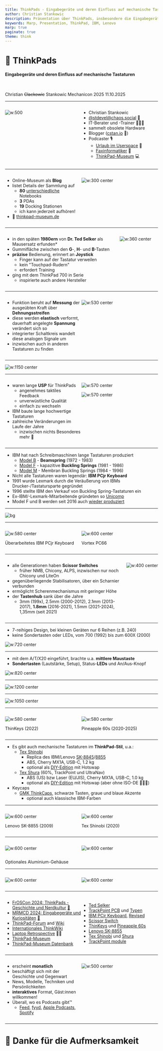 ```yaml
---
title: ThinkPads - Eingabegeräte und deren Einfluss auf mechanische Tastaturen
author: Christian Stankowic
description: Präsentation über ThinkPads, insbesondere die Eingabegeräte
keywords: Marp, Presentation, ThinkPad, IBM, Lenovo
marp: true
paginate: true
theme: think
---
```


<style>
    .container{
        display: flex;
    }
    .col{
        flex: 1;
    }
    .col25{
        width: 25%;
    }
    .col40{
        width: 40%;
    }
    .smol{
      font-size: 60%
    }
</style>

<!-- _class: lead -->

# 🔴 ThinkPads

#### Eingabegeräte und deren Einfluss auf mechanische Tastaturen

<br>

Christian ~~Clackowic~~ Stankowic
Mechanicon 2025
11.10.2025

---

<!-- _header: `whoami` -->

<div class="container">

<div class="col">

![w:500](./imgs/cstan.jpg)

</div>

<div class="col">

- Christian Stankowic
- [@stdevel@chaos.social](https://chaos.social/@stdevel) 🐘
- IT-Berater und -Trainer 👨🏻‍🏫
- sammelt obsolete Hardware
- Blogger ([cstan.io](https://cstan.io) 📖)
- Podcaster 🎙️
  - [Urlaub im Userspace](https://user.space) 🌴
  - [Faxinformatiker](https://faxinformatiker.de) 📠
  - [ThinkPad-Museum](https://thinkpad-museum.de/episode) 💻

</div>

</div>

---

<!-- _header: ThinkPad-Museum -->

<div class="container">

<div class="col">

- Online-Museum als **Blog**
- listet Details der Sammlung auf
  - **80** <u>unterschiedliche</u> Notebooks
  - **3** PDAs
  - **19** Docking Stationen
  - ich kann jederzeit aufhören!
- 🔴 [thinkpad-museum.de](https://thinkpad-museum.de)

</div>

<div class="col">

![w:300 center](./imgs/museum.jpg)

</div>

</div>

---

<!-- _header: Kurzgeschichte des TrackPoints -->
<!-- footer: '[[1]](https://youtu.be/Wpw7Bml_XvI), Patent lief **2007** aus, auch andere Hersteller hatten vorher bereits Alternativen' -->

<div class="container">

<div class="col">

- in den späten **1980ern** von **Dr. Ted Selker** als Mausersatz erfunden*
- Gummifläche zwischen den **G**-, **H**- und **B**-Tasten
- **präzise** Bedienung, erinnert an **Joystick**
  - Finger kann auf der Tastatur verweilen
  - kein "Touchpad-Rudern"
  - erfordert Training
- ging mit dem ThinkPad 700 in Serie
  - inspirierte auch andere Hersteller

</div>

<div class="col25">

![w:360 center](./imgs/ted_selker.jpg)

</div>

</div>

---

<!-- _header: Kurzgeschichte des TrackPoints -->
<!-- footer: '[[2]](https://de.wikipedia.org/wiki/Datei:Pointing_stick_of_a_Lenovo_ThinkPad_keyboard-4488.jpg), Patent lief **2007** aus, auch andere Hersteller hatten vorher bereits Alternativen' -->

<div class="container">

<div class="col">

- Funktion beruht auf **Messung** der ausgeübten Kraft über **Dehnungsstreifen**
- diese werden **elastisch** verformt, dauerhaft angelegte **Spannung** verändert sich so
- integrierter Schaltkreis wandelt diese analogen Signale um
- inzwischen auch in anderen Tastaturen zu finden

</div>

<div class="col">

![w:530 center](./imgs/Pointing_stick_of_a_Lenovo_ThinkPad_keyboard-4488.jpg)

</div>

</div>

---

<!-- _header: Trivia: Unterschiedliche TrackPoint-Typen' -->
<!-- footer: '[[3]](https://www.reddit.com/r/thinkpad/comments/h16v1f/tizio_and_thinkpad_the_perfect_classical)' -->

![w:1150 center](./imgs/trackpoints.jpg)

<!--

- wurden die Jahre über immer optimiert
- wurden kleiner, da die Geräte auch kleiner werden
- billige Replicas erkennt man daran, dass sie schnell **speckig** werden

-->

---

<!-- _header: Tastaturen -->
<!-- footer: '' -->

<div class="container">

<div class="col">

- waren lange **USP** für ThinkPads
  - angenehmes taktiles Feedback
  - unverwüstliche Qualität
  - einfach zu wechseln
- IBM baute lange hochwertige Tastaturen
- zahlreiche Veränderungen im Laufe der Jahre
  - inzwischen nichts Besonderes mehr 🥲

</div>

<div class="col">

![w:570 center](./imgs/760el_keyboard.jpg)

![w:570 center](./imgs/t400_keyboard.jpg)

</div>

</div>

---

<!-- _header: IBM und Tastaturen -->
<!-- footer: 'Höre auch [CCH029 - Model F 🎙️](https://www.clickclackhack.de/029.html) und [CCH015 - Model M 🎙️](https://www.clickclackhack.de/015.html)' -->

- IBM hat nach Schreibmaschinen lange Tastaturen produziert
  - [Model B](https://sharktastica.co.uk/wiki?id=modelb) - **Beamspring** (1972 - 1983)
  - [Model F](https://sharktastica.co.uk/wiki?id=modelf) - kapazitive **Buckling Springs** (1981 - 1986)
  - [Model M](https://sharktastica.co.uk/wiki?id=modelm) - Membran Buckling Springs (1984 - 1996)
- Nicht alle Tastaturen waren legendär: **IBM PCjr Keyboard**
- 1991 wurde Lexmark durch die Veräußerung von IBMs Drucker-/Tastatursparte gegründet
- 1996 stellte IBM den Verkauf von Buckling Spring-Tastaturen ein
- Ex-IBM/-Lexmark-Mitarbeitende gründeten so [Unicomp](https://www.pckeyboard.com)
- Model F und B werden seit 2016 auch [wieder produziert](https://www.modelfkeyboards.com/)

---

<!--
_header: 'IBM PCjr Keyboard (1983)'
footer: '[[4]](https://regmedia.co.uk/2014/03/20/keyboard_chiclet_large.jpg)' -->

![bg](./imgs/pcjr.jpg)

---

<!--
_header: 'IBM PCjr Keyboard (1984) and Vortex PC66 (2023)'
footer: '[[5]](https://regmedia.co.uk/2014/03/20/keyboard_chiclet_large.jpg)' -->

<div class="container">

<div class="col">

![w:580 center](./imgs/pcjr2.jpg)

Überarbeitetes IBM PCjr Keyboard

</div>

<div class="col">

![w:600 center](./imgs/vortex_pc66.jpg)

Vortex PC66

</div>

</div>

---

<!-- _header: ThinkPad-Tastaturen -->
<!-- footer: '[[6]](https://deskthority.net/wiki/Scissor_switch)' -->

<div class="container">

<div class="col">

- alle Generationen haben **Scissor Switches**
  - früher NMB, Chicony, ALPS, inzwischen nur noch Chicony und LiteOn
- gegenüberliegende Stabilisatoren, über ein Scharnier verbunden
- ermöglicht Scherenmechanismus mit geringer Höhe
- der **Tastenhub** sank über die Jahre
  - 3mm (199x), 2.5mm (2000-2012), 2.1mm (2013-2017), **1.8mm** (2016-2021), 1.5mm (2021-2024), 1,35mm (seit 2021)

</div>

<div class="col35">

![w:400 center](./imgs/scissor_switch.jpg)

</div>

</div>

---

<!-- _header: OG-Tastatur (hier: 760EL, 1996) -->
<!-- footer: '' -->

- 7-reihiges Design, bei kleinen Geräten nur 6 Reihen (z.B. 240)
- keine Sondertasten oder LEDs, vom 700 (1992) bis zum 600X (2000)

![w:720 center](./imgs/760el_front_keyboard.jpg)

<!--

- Blaue und grüne Markeriungen für Mehrfachbelegungen

-->

---

<!-- _header: 'Klassische Tastatur (hier: T23, 2002)' -->

- mit dem A/T/X20 eingeführt, brachte u.a. **mittlere Maustaste**
- **Sondertasten** (Lautstärke, Setup), Status-**LEDs** und An/Aus-Knopf

![w:820 center](./imgs/t23_keyboard.jpg)

---

<!-- _header: Precision-Keyboard (X230, 2012) -->
<!-- footer: '' -->

![w:1200 center](./imgs/x230_keyboard.jpg)

<!--

- 6 statt 7 Reihen, auch bei großen Geräten
  - mehr Platz zwischen den Tasten
  - größere Tasten, um Tippfehler zu vermeiden
  - keine separaten Funktionstasten mehr

-->

---

<!-- _header: Revival des Classic Keyboards (T25, 2017) -->

![w:1050 center](./imgs/t25_keyboard.jpg)

---


<!-- _header: ThinKeys- und Pineapple 60s-Projekte -->
<!-- footer: '[[7]](https://github.com/moduloindustries/thinkeys), [[8]](https://github.com/saoto28/pineapple60/)' -->

<div class="container">

<div class="col">

![w:580 center](./imgs/thinkeys.jpg)

ThinKeys (2022)

</div>

<div class="col" style="margin:auto;">

![w:580 center](./imgs/p60.jpg)

Pineapple 60s (2020-2025)

</div>

</div>

<!--

- [ThinKeys](https://github.com/moduloindustries/thinkeys) Projekt
  - Ortholineare Tastatur für T410-30, T510-30, W510-30 und X220/230
  - QMK mit TrackPoint kann auch extern über USB-C verwendet werden
- [Pineapple 60](https://github.com/saoto28/pineapple60/)
  - Geteilte Tastatur für X13 und T440-460 

-->

---

<!-- _header: Einfluss auf mechanische Tastaturen -->
<!-- footer: '' -->

- Es gibt auch mechanische Tastaturen im **ThinkPad-Stil**, u.a.:
  - [Tex Shinobi](https://tex.com.tw/products/shinobi)
    - Replica des IBM/Lenovo [SK-8845](https://sharktastica.co.uk/topics/trackpoint_kbs#SK-8845)/[8855](https://sharktastica.co.uk/topics/trackpoint_kbs#SK-8855)
    - ABS, Cherry MX1A, USB-C, 1.2 kg
    - optional als [DIY-Edition](https://tex.com.tw/products/shinobi-diy-type) mit Hotswap
  - [Tex Shura](https://tex.com.tw/products/shura) (60%, TrackPoint und UltraNav)
    - ABS (US) bzw Laser (EU/JIS), Cherry MX1A, USB-C, 1.0 kg
    - optional als [DIY-Edition](https://tex.com.tw/products/shura-diy-type) mit Hotswap (aber ohne ISO-DE 🤡🤡🤡)
- Keycaps
  - [GMK ThinkCaps](https://drop.com/talk/39383/gmk-think-caps), schwarze Tasten, graue und blaue Akzente
    - optional auch klassische IBM-Farben

---

<!-- _header: Lenovo SK-8855 und Tex Shinobi -->
<!-- footer: '[[9]](https://sharktastica.co.uk/topics/trackpoint_kbs#SK-8855), [[10]](https://tex.com.tw/products/shinobi)' -->

<div class="container">

<div class="col">

![w:600 center](./imgs/davkol_55Y9011_liteon.jpg)

Lenovo SK-8855 (2009)

</div>

<div class="col" style="margin:auto;">

![w:600 center](./imgs/shinobi.png)

Tex Shinobi (2020)

</div>

</div>

---

<!-- _header: Tex Shura (2022) -->
<!-- footer: '[[11]](https://tex.com.tw/products/shura)' -->

<div class="container">

<div class="col">

![w:600 center](./imgs/shura1.jpg)

</div>

<div class="col" style="margin:auto;">

![w:600 center](./imgs/shura2.jpg)

</div>

</div>

Optionales Aluminium-Gehäuse

---

<!-- _header: 'TrackPoint-Module' -->
<!-- footer: '[[12]](https://www.reddit.com/r/ErgoMechKeyboards/comments/1d6h7sr/ad_trackpoint_module_for_split_keyboards/)' -->

<div class="container">

<div class="col">

![w:600 center](./imgs/trackpoint-module.webp)

</div>

<div class="col" style="margin:auto;">

![w:600 center](./imgs/trackpoint-module2.webp)

</div>

</div>

---


<!-- _header: Links und Bilderquellen -->
<!-- footer: '' -->

<div class="container">

<div class="col">

- [FrOSCon 2024: ThinkPads - Geschichte und Nerdkultur](https://github.com/stdevel/froscon2024-thinkpads/) [🎥](https://media.ccc.de/v/froscon2024-3141-thinkpads)
- [MRMCD 2024: Eingabegeräte und Kuriositäten](https://github.com/stdevel/mrmcd2024-thinkpads/) [🎥](https://media.ccc.de/v/2024-339-thinkpads-geschichte-und-trivia)
- [ThinkPad-Forum](https://thinkpad-forum.de) and [Wiki](https://thinkwiki.de)
- [Internationales ThinkWiki](https://thinkwiki.org)
- [Laptop Retrospective](https://laptopretrospective.com) 🎥📖
- [ThinkPad-Museum](https://thinkpad-museum.de)
- [ThinkPad-Museum Datenbank](https://db.thinkpad-museum.de)

</div>

<div class="col" style="margin:auto;">

- [Ted Selker](https://youtu.be/Wpw7Bml_XvI)
- [TrackPoint PCB](https://de.wikipedia.org/wiki/Datei:Pointing_stick_of_a_Lenovo_ThinkPad_keyboard-4488.jpg) und [Typen](https://www.reddit.com/r/thinkpad/comments/h16v1f/tizio_and_thinkpad_the_perfect_classical)
- [IBM PCjr Keyboard](https://regmedia.co.uk/2014/03/20/keyboard_chiclet_large.jpg), [Revised](https://regmedia.co.uk/2014/03/20/keyboard_chiclet_large.jpg)
- [Scissor Switch](https://deskthority.net/wiki/Scissor_switch)
- [ThinKeys](https://github.com/moduloindustries/thinkeys) und [Pineapple 60s](https://github.com/saoto28/pineapple60/)
- [Lenovo SK-8855](https://sharktastica.co.uk/topics/trackpoint_kbs#SK-8855)
- [Tex Shinobi](https://tex.com.tw/products/shinobi) und [Shura](https://tex.com.tw/products/shura)
- [TrackPoint module](https://www.reddit.com/r/ErgoMechKeyboards/comments/1d6h7sr/ad_trackpoint_module_for_split_keyboards/)

</div>

</div>

---

<!-- _header: ThinkPad-Museum Podcast -->

<div class="container">

<div class="col">

- erscheint **monatlich**
- beschäftigt sich mit der Geschichte und Gegenwart
- News, Modelle, Techniken und Persönlichkeiten
- **interaktives** Format, Gäst:innen willkommen!
- Überall, wo es Podcasts gibt™
  - [Feed](https://podcasts.darmstadt.social/@thinkpadmuseum/feed.xml), [fyyd](https://fyyd.de/podcast/thinkpad-museum-podcast), [Apple Podcasts](https://podcasts.apple.com/us/podcast/thinkpad-museum-podcast/id1722845536), [Spotify](https://open.spotify.com/show/1Tyf65RpY3bKZr0xYVFhjc)

</div>

<div class="col">

![w:500 center](./imgs/tpm_cover.jpg)

</div>

</div>

---

<!-- _class: lead -->

# 🔴 Danke für die Aufmerksamkeit
